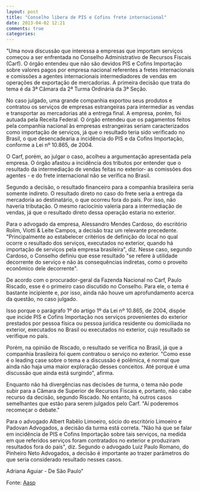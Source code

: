 ```yaml
---
layout: post
title: "Conselho libera de PIS e Cofins frete internacional"
date: 2013-04-02 12:21
comments: true
categories: 
---
```

"Uma nova discussão que interessa a empresas que importam serviços começou a ser enfrentada no Conselho Administrativo de Recursos Fiscais (Carf). O órgão entendeu que não são devidos PIS e Cofins Importação sobre valores pagos por empresa nacional referentes a fretes internacionais e comissões a agentes internacionais intermediadores de vendas em operações de exportação de mercadorias. A primeira decisão que trata do tema é da 3ª Câmara da 2ª Turma Ordinária da 3ª Seção. 

No caso julgado, uma grande companhia exportou seus produtos e contratou os serviços de empresas estrangeiras para intermediar as vendas e transportar as mercadorias até a entrega final. A empresa, porém, foi autuada pela Receita Federal. O órgão entendeu que os pagamentos feitos pela companhia nacional às empresas estrangeiras seriam caracterizados como importação de serviços, já que o resultado teria sido verificado no Brasil, o que desencadearia a incidência do PIS e da Cofins Importação, conforme a Lei nº 10.865, de 2004. 

O Carf, porém, ao julgar o caso, acolheu a argumentação apresentada pela empresa. O órgão afastou a incidência dos tributos por entender que o resultado da intermediação de vendas feitas no exterior- as comissões dos agentes - e do frete internacional não se verifica no Brasil. 

Segundo a decisão, o resultado financeiro para a companhia brasileira seria somente indireto. O resultado direto no caso do frete seria a entrega da mercadoria ao destinatário, o que ocorreu fora do país. Por isso, não haveria tributação. O mesmo raciocínio valeria para a intermediação de vendas, já que o resultado direto dessa operação estaria no exterior. 

Para o advogado da empresa, Alessandro Mendes Cardoso, do escritório Rolim, Viotti & Leite Campos, a decisão traz um relevante precedente. "Principalmente ao estabelecer critérios de definição do local no qual ocorre o resultado dos serviços, executados no exterior, quando há importação de serviços pela empresa brasileira", diz. Nesse caso, segundo Cardoso, o Conselho definiu que esse resultado "se refere à utilidade decorrente do serviço e não às consequências indiretas, como o proveito econômico dele decorrente". 

De acordo com o procurador-geral da Fazenda Nacional no Carf, Paulo Riscado, esse é o primeiro caso discutido no Conselho. Para ele, o tema é bastante incipiente e, por isso, ainda não houve um aprofundamento acerca da questão, no caso julgado. 

Isso porque o parágrafo 1º do artigo 1º da Lei nº 10.865, de 2004, dispõe que incide PIS e Cofins Importação nos serviços provenientes do exterior prestados por pessoa física ou pessoa jurídica residente ou domiciliada no exterior, executados no Brasil ou executados no exterior, cujo resultado se verifique no país. 

Porém, na opinião de Riscado, o resultado se verifica no Brasil, já que a companhia brasileira foi quem contratou o serviço no exterior. "Como esse é o leading case sobre o tema e a discussão é polêmica, é normal que ainda não haja uma maior exploração desses conceitos. Até porque é uma discussão que ainda está surgindo", afirma. 

Enquanto não há divergências nas decisões de turma, o tema não pode subir para a Câmara de Superior de Recursos Fiscais e, portanto, não cabe recurso da decisão, segundo Riscado. No entanto, há outros casos semelhantes que estão para serem julgados pelo Carf. "Aí poderemos recomeçar o debate." 

Para o advogado Albert Rabêlo Limoeiro, sócio do escritório Limoeiro e Padovan Advogados, a decisão da turma está correta. "Não há que se falar em incidência de PIS e Cofins Importação sobre tais serviços, na medida em que referidos serviços foram contratados no exterior e produziram resultados fora do país", diz. Segundo o advogado Luiz Paulo Romano, do Pinheiro Neto Advogados, a decisão é importante ao trazer parâmetros do que seria considerado resultado nesses casos. 

Adriana Aguiar - De São Paulo"

Fonte: [Aasp](http://www.aasp.org.br/aasp/imprensa/clipping/cli_noticia.asp?idnot=14113)